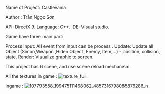 Name of Project: Castlevania

Author : Trần Ngọc Sơn

API: DirectX 9.
Language: C++.
IDE: Visual studio.

Game have three main part:

Process Input: All event from input can be process .
Update: Update all Object (Simon,Weapon ,Hiden Object, Enemy, Item,...) - position, collision, state.
Render: Visualize graphic to screen.

This project has 6 scene, and use scene reload mechanism. 

All the textures in game :
![texture_full](https://user-images.githubusercontent.com/44335025/100492691-45f1df00-3161-11eb-860c-181080c8f26b.png)

Ingame :
![107793558_199475111468062_4857316798085876286_n](https://user-images.githubusercontent.com/44335025/100492715-7cc7f500-3161-11eb-83b6-dc2c537696c9.png)
